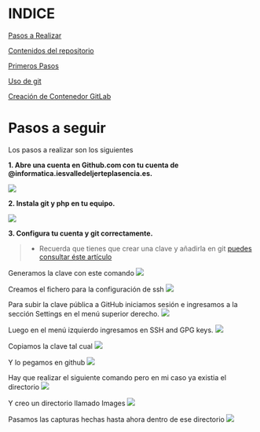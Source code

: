 # INDICE

[Pasos a Realizar](#pasos-a-seguir)

[Contenidos del repositorio](#Contenidos-del-repositorio)

[Primeros Pasos](#Primeros-pasos)

[Uso de git](uso.md)

[Creación de Contenedor GitLab](#Creación-de-Contenedor-GitLab)

# Pasos a seguir

Los pasos a realizar son los siguientes

__1. Abre una cuenta en Github.com con tu cuenta de @informatica.iesvalledeljerteplasencia.es.__

![](/images/C1.png)

__2. Instala git y php en tu equipo.__

![](/uploads/C2.png)

__3. Configura tu cuenta y git correctamente.__

> - Recuerda que tienes que crear una clave y añadirla en git [puedes consultar 
éste artículo](https://juncotic.com/repositorios-git-ssh/) 

Generamos la clave con este comando
![](/uploads/C3.png)

Creamos el fichero para la configuración de ssh
![](/uploads/C4.png)

Para subir la clave pública a GitHub iniciamos sesión e ingresamos a la sección Settings en el menú superior derecho.
![](/uploads/C5.png)

Luego en el menú izquierdo ingresamos en SSH and GPG keys.
![](/uploads/C6.png)

Copiamos la clave tal cual
![](/uploads/C7.png)

Y lo pegamos en github
![](/uploads/C8.png)

Hay que realizar el siguiente comando pero en mi caso ya existia el directorio
![](/uploads/C9.png)

Y creo un directorio llamado Images
![](/uploads/C10.png)

Pasamos las capturas hechas hasta ahora dentro de ese directorio
![](/uploads/C11.png)
